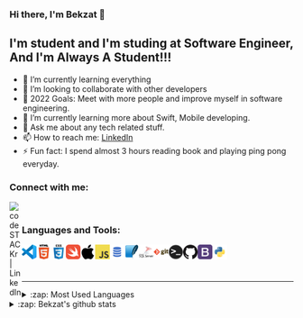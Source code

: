 ### Hi there, I'm Bekzat 👋

## I'm student and I'm studing at Software Engineer, And I'm Always A Student!!!
<!-- - 🔭 I’m currently working on [](). -->

- 🌱 I’m currently learning everything
- 👯 I’m looking to collaborate with other developers
- 🥅 2022 Goals: Meet with more people and improve myself in software engineering.
- 🌱 I’m currently learning more about Swift, Mobile developing. 
- 💬 Ask me about any tech related stuff.
- 📫 How to reach me: [LinkedIn](https://www.linkedin.com/in/bekzat-birlik-4b5611262/)
- ⚡ Fun fact: I spend almost 3 hours reading book and playing ping pong everyday.

### Connect with me:

[<img align="left" alt="codeSTACKr | LinkedIn" width="22px" src="https://cdn.jsdelivr.net/npm/simple-icons@v3/icons/linkedin.svg" />][linkedin]

<br />

### Languages and Tools:

[<img align="left" alt="Visual Studio Code" width="26px" src="https://github.com/github/explore/blob/main/topics/visual-studio-code/visual-studio-code.png" />][linkedin]
[<img align="left" alt="HTML5" width="26px" src="https://github.com/github/explore/blob/main/topics/html/html.png" />][linkedin]
[<img align="left" alt="CSS3" width="26px" src="https://github.com/github/explore/blob/main/topics/css/css.png" />][linkedin]
[<img align="left" alt="swift" width="26px" src="https://github.com/github/explore/blob/main/topics/swift/swift.png" />][linkedin]
[<img align="left" alt="Apple" width="26px" src="https://github.com/github/explore/blob/main/topics/apple/apple.png" />][linkedin]
[<img align="left" alt="JavaScript" width="26px" src="https://github.com/github/explore/blob/main/topics/javascript/javascript.png" />][linkedin]
[<img align="left" alt="SQL" width="26px" src="https://github.com/github/explore/blob/main/topics/sql/sql.png" />][linkedin]
[<img align="left" alt="Sqlite" width="26px" src="https://github.com/github/explore/blob/main/topics/sqlite/sqlite.png" />][linkedin]
[<img align="left" alt="Sql Server" width="26px" src="https://github.com/github/explore/blob/main/topics/sql-server/sql-server.png" />][linkedin]
[<img align="left" alt="Git" width="26px" src="https://github.com/github/explore/blob/main/topics/git/git.png" />][linkedin]
[<img align="left" alt="Terminal" width="26px" src="https://github.com/github/explore/blob/main/topics/terminal/terminal.png" />][linkedin]
[<img align="left" alt="GitHub" width="26px" src="https://github.com/github/explore/blob/main/topics/github/github.png" />][linkedin]

[<img align="left" alt="Bootstrap" width="26px" src="https://github.com/github/explore/blob/main/topics/bootstrap/bootstrap.png" />][linkedin]
[<img align="left" alt="Python" width="26px" src="https://github.com/github/explore/blob/main/topics/python/python.png" />][linkedin]

<br />



<br />
<br />

---






<details>
  <summary>:zap: Most Used Languages</summary>
        <a href="https://github.com/bake08">
        <img align="center" src="https://github-readme-stats.vercel.app/api/top-langs/?username=bake08&theme=light&hide_langs_below=1" />
        </a>
</details>
<details>
  <summary>:zap: Bekzat's github stats</summary>  
      <a href="https://github.com/bake08">
 <img align="center" src="https://github-readme-stats.vercel.app/api?username=bake08&show_icons=true&theme=light&line_height=27" alt="Bekzat's github stats"/>
</a>
</details>

<div align="center">
  



[linkedin]: https://www.linkedin.com/in/bekzat-birlik-4b5611262/
